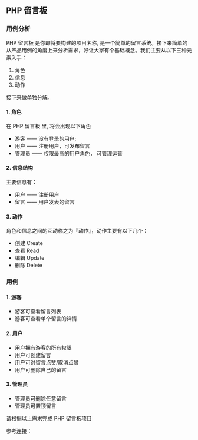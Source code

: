 ## PHP 留言板

### 用例分析

PHP 留言板 是你即将要构建的项目名称, 是一个简单的留言系统。接下来简单的从产品用例的角度上来分析需求，好让大家有个基础概念。我们主要从以下三种元素入手：

1.  角色
2.  信息
3.  动作

接下来做单独分解。

#### 1. 角色

在 PHP 留言板 里, 将会出现以下角色

* 游客  —— 没有登录的用户;
* 用户 —— 注册用户，可发布留言
* 管理员 —— 权限最高的用户角色， 可管理运营

#### 2. 信息结构

主要信息有：

* 用户 —— 注册用户
* 留言 —— 用户发表的留言

#### 3. 动作

角色和信息之间的互动称之为『动作』，动作主要有以下几个：

* 创建 Create
* 查看 Read
* 编辑 Update
* 删除 Delete

### 用例

#### 1. 游客

* 游客可查看留言列表
* 游客可查看单个留言的详情

#### 2. 用户

* 用户拥有游客的所有权限
* 用户可创建留言
* 用户可对留言点赞/取消点赞
* 用户可删除自己的留言

#### 3. 管理员

* 管理员可删除任意留言
* 管理员可置顶留言



请根据以上需求完成 PHP 留言板项目



参考连接：







